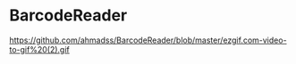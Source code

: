 # BarcodeReader
https://github.com/ahmadss/BarcodeReader/blob/master/ezgif.com-video-to-gif%20(2).gif
